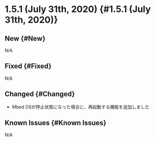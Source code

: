 # 1.5.1 (July 31th, 2020) {#1.5.1 (July 31th, 2020)}

## New {#New}

N/A

## Fixed {#Fixed}

N/A

## Changed {#Changed}

* Mbed OSが停止状態になった場合に、再起動する機能を追加しました

## Known Issues {#Known Issues}

N/A

